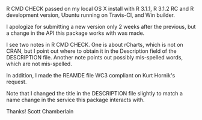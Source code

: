 R CMD CHECK passed on my local OS X install with R 3.1.1, R 3.1.2 RC and R development version, Ubuntu running on Travis-CI, and Win builder.

I apologize for submitting a new version only 2 weeks after the previous, but a change in the API this package works with was made. 

I see two notes in R CMD CHECK. One is about rCharts, which is not on CRAN, but I point out where to obtain it in the Description field of the DESCRIPTION file. Another note points out possibly mis-spelled words, which are not mis-spelled. 

In addition, I made the REAMDE file WC3 compliant on Kurt Hornik's request.

Note that I changed the title in the DESCRIPTION file slightly to match a name change in the service this package interacts with.

Thanks! Scott Chamberlain
